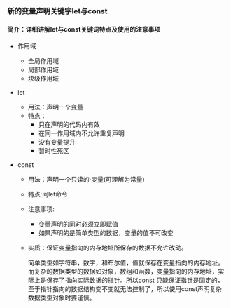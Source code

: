 ### 新的变量声明关键字let与const

#### 简介：详细讲解let与const关键词特点及使用的注意事项

- 作用域

  - 全局作用域
  - 局部作用域
  - 块级作用域

- let

  - 用法：声明一个变量
  - 特点：
    - 只在声明的代码内有效
    - 在同一作用域内不允许重复声明
    - 没有变量提升
    - 暂时性死区

- const

  - 用法：声明一个只读的·变量(可理解为常量)

  - 特点:同let命令

  - 注意事项:

    - 变量声明的同时必须立即赋值
    - 如果声明的是简单类型的数据，变量的值不可改变

  - 实质：保证变量指向的内存地址所保存的数据不允许改动。

    简单类型如字符串，数字，和布尔值，值就保存在变量指向的内存地址。而复杂的数据类型的数据如对象，数组和函数，变量指向的内存地址，实际上是保存了指向实际数据的指针。所以const 只能保证指针是固定的，至于指针指向的数据结构变不变就无法控制了，所以使用const声明复杂数据类型对象时要谨慎。